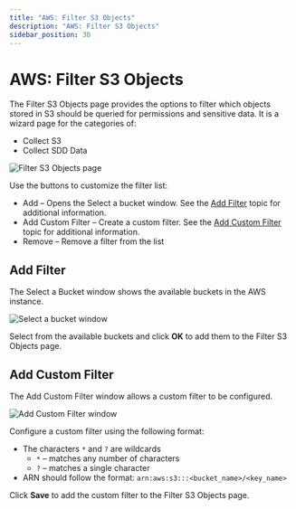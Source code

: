 ```yaml
---
title: "AWS: Filter S3 Objects"
description: "AWS: Filter S3 Objects"
sidebar_position: 30
---
```


# AWS: Filter S3 Objects

The Filter S3 Objects page provides the options to filter which objects stored in S3 should be
queried for permissions and sensitive data. It is a wizard page for the categories of:

- Collect S3
- Collect SDD Data

![Filter S3 Objects page](/images/accessanalyzer/12.0/admin/datacollector/aws/filters3objects.webp)

Use the buttons to customize the filter list:

- Add – Opens the Select a bucket window. See the [Add Filter](#add-filter) topic for additional
  information.
- Add Custom Filter – Create a custom filter. See the [Add Custom Filter](#add-custom-filter) topic
  for additional information.
- Remove – Remove a filter from the list

## Add Filter

The Select a Bucket window shows the available buckets in the AWS instance.

![Select a bucket window](/images/accessanalyzer/12.0/admin/datacollector/aws/selectabucket.webp)

Select from the available buckets and click **OK** to add them to the Filter S3 Objects page.

## Add Custom Filter

The Add Custom Filter window allows a custom filter to be configured.

![Add Custom Filter window](/images/accessanalyzer/12.0/admin/datacollector/aws/customfilter.webp)

Configure a custom filter using the following format:

- The characters `*` and `?` are wildcards
    - `*` – matches any number of characters
    - `?` – matches a single character
- ARN should follow the format: `arn:aws:s3:::<bucket_name>/<key_name>`

Click **Save** to add the custom filter to the Filter S3 Objects page.
